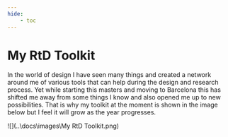 ```yaml
---
hide:
    - toc
---
```


# My RtD Toolkit

In the world of design I have seen many things and created a network around me of various tools that can help during the design and research process. Yet while starting this masters and moving to Barcelona this has shifted me away from some things I know and also opened me up to new possibilities. That is why my toolkit at the moment is shown in the image below but I feel it will grow as the year progresses. 

![](..\docs\images\My RtD Toolkit.png)